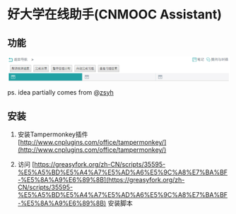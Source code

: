 # 好大学在线助手(CNMOOC Assistant)

## 功能
![demo](preview/demo.jpg)

ps. idea partially comes from @[zsyh](https://github.com/zsyh)

## 安装

1.  安装Tampermonkey插件 [http://www.cnplugins.com/office/tampermonkey/](http://www.cnplugins.com/office/tampermonkey/)

2.  访问 [https://greasyfork.org/zh-CN/scripts/35595-%E5%A5%BD%E5%A4%A7%E5%AD%A6%E5%9C%A8%E7%BA%BF-%E5%8A%A9%E6%89%8B](https://greasyfork.org/zh-CN/scripts/35595-%E5%A5%BD%E5%A4%A7%E5%AD%A6%E5%9C%A8%E7%BA%BF-%E5%8A%A9%E6%89%8B)  安装脚本


